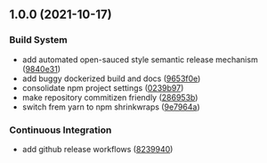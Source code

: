 ## 1.0.0 (2021-10-17)

### Build System

- add automated open-sauced style semantic release mechanism
  ([9840e31](https://github.com/0-vortex/picture-portal/commit/9840e31433f4173af0a924a85a357180380752d6))
- add buggy dockerized build and docs
  ([9653f0e](https://github.com/0-vortex/picture-portal/commit/9653f0efb746d93eb07e9f7b918e9d5d9a3479a5))
- consolidate npm project settings
  ([0239b97](https://github.com/0-vortex/picture-portal/commit/0239b977107e02016e6de90f9de0a6ed785f394b))
- make repository commitizen friendly
  ([286953b](https://github.com/0-vortex/picture-portal/commit/286953be34f5717c2e6b0fb25f4034472a0677a2))
- switch frem yarn to npm shrinkwraps
  ([9e7964a](https://github.com/0-vortex/picture-portal/commit/9e7964ad04c221e2d342c38592191fc22dad75db))

### Continuous Integration

- add github release workflows
  ([8239940](https://github.com/0-vortex/picture-portal/commit/82399407cc07aa020363ab2d395a7e1a05a4119d))
